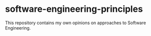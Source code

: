 # software-engineering-principles
This repository contains my own opinions on approaches to Software Engineering.
